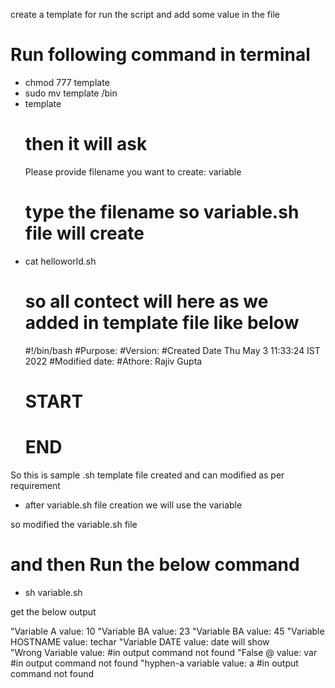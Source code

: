 create a template for run the script and add some value in the file


# Run following command in terminal

- chmod 777 template
- sudo mv template /bin
- template   
   # then it will ask 
   Please provide filename you want to create:  variable   
   # type the filename so variable.sh file will create
- cat helloworld.sh
  # so all contect will here  as we added in template file like below
  #!/bin/bash
  #Purpose:
  #Version:
  #Created Date   Thu May 3 11:33:24  IST 2022
  #Modified date:
  #Athore: Rajiv Gupta
  # START #
  # END #

 So this is sample .sh template file created and can modified as per requirement


- after variable.sh file creation we will use the variable

so modified the variable.sh file

# and then Run the below command

- sh variable.sh

get the below output 

"Variable A value: 10
"Variable BA value: 23
"Variable BA value: 45
"Variable HOSTNAME value: techar
"Variable DATE value: date will show            
"Wrong Variable value:       #in output command not found
"False @ value: var            #in output command not found
"hyphen-a variable value: a   #in output command not found

